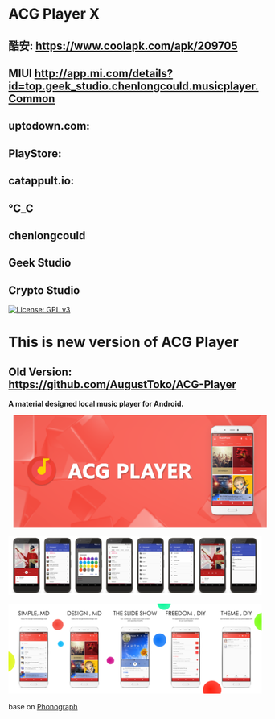 # ACG Player X

## 酷安: https://www.coolapk.com/apk/209705
## MIUI http://app.mi.com/details?id=top.geek_studio.chenlongcould.musicplayer.Common
## uptodown.com: 
## PlayStore:
## catappult.io:

## ℃_C
## chenlongcould
## Geek Studio
## Crypto Studio

[![License: GPL v3](https://img.shields.io/badge/License-GPL%20v3-blue.svg)](./LICENSE.txt)

# This is new version of ACG Player
## Old Version: https://github.com/AugustToko/ACG-Player

**A material designed local music player for Android.**

<img src="https://raw.githubusercontent.com/AugustToko/ACG-Player/master/app/other_files/screen_shots/Promotional%20picture/Promotional%20picture_00036.png" hspace="10">

![Screenshots](./art/art.jpg?raw=true)

<img src="https://raw.githubusercontent.com/AugustToko/ACG-Player/master/screenshots/TOTAL_en%20(0-00-00-00).png">

base on [Phonograph](https://github.com/kabouzeid/Phonograph)
